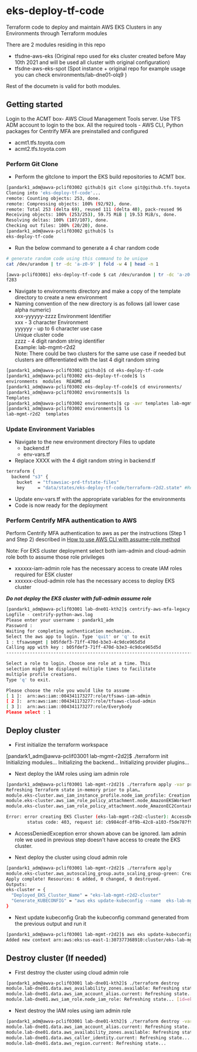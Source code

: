 # eks-deploy-tf-code
Terraform code to deploy and maintain AWS EKS Clusters in any Environments through Terraform modules

There are 2 modules residing in this repo
* tfsdne-aws-eks (Original repo used for eks cluster created before May 10th 2021 and will be used all cluster with original configuration)
* tfsdne-aws-eks-spot (Spot instance + original repo for example usage you can check environments/lab-dne01-olq9 )

Rest of the documetn is valid for both modules.

## Getting started
Login to the ACMT box- AWS Cloud Management Tools server. Use TFS ADM account to login to the box. 
All the required tools - AWS CLI, Python packages for Centrify MFA are preinstalled and configured

* acmt1.tfs.toyota.com
* acmt2.tfs.toyota.com

### Perform Git Clone
* Perform the gitclone to import the EKS build repositories to ACMT box. 
```bash
[pandark1_adm@awva-pclif03002 github]$ git clone git@github.tfs.toyota.com:dne-cloud/eks-deploy-tf-code.git
Cloning into 'eks-deploy-tf-code'...
remote: Counting objects: 253, done.
remote: Compressing objects: 100% (92/92), done.
remote: Total 253 (delta 69), reused 111 (delta 40), pack-reused 96
Receiving objects: 100% (253/253), 59.75 MiB | 19.53 MiB/s, done.
Resolving deltas: 100% (107/107), done.
Checking out files: 100% (20/20), done.
[pandark1_adm@awva-pclif03002 github]$ ls
eks-deploy-tf-code 
```
* Run the below command to generate a 4 char random code
```bash
# generate random code using this command to be unique
cat /dev/urandom | tr -dc 'a-z0-9' | fold -w 4 | head -n 1

[awva-pclif03001] eks-deploy-tf-code $ cat /dev/urandom | tr -dc 'a-z0-9' | fold -w 4 | head -n 1
f283


```
* Navigate to environments directory and make a copy of the template directory to create a new environment
* Naming convention of the new directory is as follows (all lower case alpha numeric)  
	xxx-yyyyyy-zzzz
	Environment Identifier  
	xxx - 3 character Environment  
	yyyyyy - up to 6 character use case  
	Unique cluster code  
	zzzz - 4 digit random string identifier    
	Example: lab-mgmt-r2d2  
Note: There could be two clusters for the same use case if needed but clusters are differentiated with the last 4 digit random string

```bash
[pandark1_adm@awva-pclif03002 github]$ cd eks-deploy-tf-code
[pandark1_adm@awva-pclif03002 eks-deploy-tf-code]$ ls
environments  modules  README.md
[pandark1_adm@awva-pclif03002 eks-deploy-tf-code]$ cd environments/
[pandark1_adm@awva-pclif03002 environments]$ ls
Templates
[pandark1_adm@awva-pclif03002 environments]$ cp -avr templates lab-mgmt-r2d2
[pandark1_adm@awva-pclif03002 environments]$ ls
lab-mgmt-r2d2  templates
```
### Update Environment Variables
* Navigate to the new environment directory
   Files to update
	* backend.tf
	* env-vars.tf
* Replace XXXX with the 4 digit random string in backend.tf
```bash
terraform {
  backend "s3" {
    bucket  = "tfsawsiac-prd-tfstate-files"
    key     = "data/states/eks-deploy-tf-code/terraform-r2d2.state" #Replace xxxx with the 4 digit random string
```
* Update env-vars.tf with the appropriate variables for the environments
* Code is now ready for the deployment

### Perform Centrify MFA authentication to AWS
Perform Centrify MFA authentication to aws as per the instructions (Step 1 and Step 2) described in [How to use AWS CLI with assume-role method](https://myteams.toyota.com/sites/TFS-CloudOperationsCenter/SitePages/How-to-use-AWS-CLI-with-assume-role-method.aspx)

Note: For EKS cluster deployment select both iam-admin and cloud-admin role both to assume those role privileges
* xxxxxx-iam-admin role has the necessary access to create IAM roles required for ESK cluster
* xxxxxx-cloud-admin role has the necessary access to deploy EKS cluster


***Do not deploy the EKS cluster with full-admin assume role***
```bash
[pandark1_adm@awva-pclif03001 lab-dne01-kth2]$ centrify-aws-mfa-legacy
Logfile - centrify-python-aws.log
Please enter your username : pandark1_adm
Password :
Waiting for completing authentication mechanism..
Select the aws app to login. Type 'quit' or 'q' to exit
1 : tfsawsmgmt | b05fdef3-71ff-470d-b3e3-4c9dce965d5d
Calling app with key : b05fdef3-71ff-470d-b3e3-4c9dce965d5d
--------------------------------------------------------------------------------

Select a role to login. Choose one role at a time. This
selection might be displayed multiple times to facilitate
multiple profile creations.
Type 'q' to exit.

Please choose the role you would like to assume -
[ 1 ]:  arn:aws:iam::004341173277:role/tfsaws-iam-admin
[ 2 ]:  arn:aws:iam::004341173277:role/tfsaws-cloud-admin
[ 3 ]:  arn:aws:iam::004341173277:role/Everybody
Please select : 1
```
## Deploy cluster
* First initialize the terraform workspace

[pandark1_adm@awva-pclif03001 lab-mgmt-r2d2]$ ./terraform init
Initializing modules...
Initializing the backend...
Initializing provider plugins...

* Next deploy the IAM roles using iam admin role
```bash
[pandark1_adm@awva-pclif03001 lab-mgmt-r2d2]$ ./terraform apply -var profile="tfsaws-iam-admin-profile" -var assume-role="core/tfsawsdne01-iam-admin"
Refreshing Terraform state in-memory prior to plan…
module.eks-cluster.aws_iam_instance_profile.node_iam_profile: Creation complete after 0s [id=eks-lab-mgmt-r2d2-instance-profile]
module.eks-cluster.aws_iam_role_policy_attachment.node_AmazonEKSWorkerNodePolicy: Creation complete after 0s [id=eks-lab-mgmt-r2d2-worker-role-20200304202458436800000004]
module.eks-cluster.aws_iam_role_policy_attachment.node_AmazonEC2ContainerRegistryReadOnly: Creation complete after 1s [id=eks-lab-mgmt-r2d2-worker-role-20200304202458392000000002]

Error: error creating EKS Cluster (eks-lab-mgmt-r2d2-cluster): AccessDeniedException:
        status code: 403, request id: cb984cdf-8f9b-42c8-a103-f5de787f9786
```
* AccessDeniedException error shown above can be ignored. Iam admin role we used in previous step doesn't have access to create the EKS cluster. 

* Next deploy the cluster using cloud admin role
```bash
[pandark1_adm@awva-pclif03001 lab-mgmt-r2d2]$ ./terraform apply
module.eks-cluster.aws_autoscaling_group.auto_scaling_group-green: Creation complete after 37s [id=eks-lab-mgmt-r2d2-green-asg]
Apply complete! Resources: 6 added, 0 changed, 0 destroyed.
Outputs:
eks-cluster = {
  "Deployed_EKS_Cluster_Name" = "eks-lab-mgmt-r2d2-cluster"
  "Generate_KUBECONFIG" = "aws eks update-kubeconfig --name  eks-lab-mgmt-r2d2-cluster --kubeconfig ~/.kube/eks-lab-mgmt-r2d2-cluster --region us-east-1 --profile tfsawsdne01-cloud-admin-profile"
}
```
* Next update kubeconfig
   Grab the kubeconfig command generated from the previous output and run it
```bash
[pandark1_adm@awva-pclif03001 lab-mgmt-r2d2]$ aws eks update-kubeconfig --name  eks-lab-mgmt-r2d2-cluster --kubeconfig ~/.kube/eks-lab-mgmt-r2d2-cluster --region us-east-1 --profile tfsawsdne01-cloud-admin-profile
Added new context arn:aws:eks:us-east-1:307377368910:cluster/eks-lab-mgmt-r2d2-cluster to /export/home/pandark1_adm/.kube/eks-lab-mgmt-r2d2-cluster
```
## Destroy cluster (If needed)
* First destroy the cluster using cloud admin role
```bash
[pandark1_adm@awva-pclif03001 lab-dne01-kth2]$ ./terraform destroy
module.lab-dne01.data.aws_availability_zones.available: Refreshing state...
module.lab-dne01.data.aws_iam_account_alias.current: Refreshing state...
module.lab-dne01.aws_iam_role.node_iam_role: Refreshing state... [id=eks-lab-dne01-kth2-worker-role]
```
	
* Next destroy the IAM roles using iam admin role
```bash
[pandark1_adm@awva-pclif03001 lab-dne01-kth2]$ ./terraform destroy -var profile="tfsaws-iam-admin-profile" -var assume-role="core/tfsawsdne01-iam-admin"
module.lab-dne01.data.aws_iam_account_alias.current: Refreshing state...
module.lab-dne01.data.aws_availability_zones.available: Refreshing state...
module.lab-dne01.data.aws_caller_identity.current: Refreshing state...
module.lab-dne01.data.aws_region.current: Refreshing state...
```
